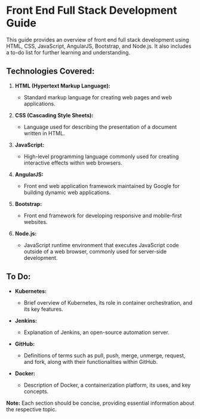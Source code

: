 # Front End Full Stack Development Guide

This guide provides an overview of front end full stack development using HTML, CSS, JavaScript, AngularJS, Bootstrap, and Node.js. It also includes a to-do list for further learning and understanding.

## Technologies Covered:

1. **HTML (Hypertext Markup Language):**
   - Standard markup language for creating web pages and web applications.
   
2. **CSS (Cascading Style Sheets):**
   - Language used for describing the presentation of a document written in HTML.
   
3. **JavaScript:**
   - High-level programming language commonly used for creating interactive effects within web browsers.

4. **AngularJS:**
   - Front end web application framework maintained by Google for building dynamic web applications.

5. **Bootstrap:**
   - Front end framework for developing responsive and mobile-first websites.

6. **Node.js:**
   - JavaScript runtime environment that executes JavaScript code outside of a web browser, commonly used for server-side development.

## To Do:

- **Kubernetes:**
   - Brief overview of Kubernetes, its role in container orchestration, and its key features.

- **Jenkins:**
   - Explanation of Jenkins, an open-source automation server.

- **GitHub:**
   - Definitions of terms such as pull, push, merge, unmerge, request, and fork, along with their functionalities within GitHub.

- **Docker:**
   - Description of Docker, a containerization platform, its uses, and key concepts.

**Note:** Each section should be concise, providing essential information about the respective topic.

